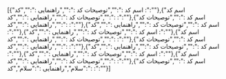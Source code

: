 [{"اسم کد :":"","توصیحات کد :":"","راهنمایی :":"","کد :":""},{"اسم کد :":"","توصیحات کد :":"","راهنمایی :":"","کد :":""},{"اسم کد :":"","توصیحات کد :":"","راهنمایی :":"","کد :":""},{"اسم کد :":"","توصیحات کد :":"","راهنمایی :":"","کد :":""},{"اسم کد :":"","توصیحات کد :":"","راهنمایی :":"","کد :":""},{"اسم کد :":"","توصیحات کد :":"","راهنمایی :":"","کد :":""},{"اسم کد :":"","توصیحات کد :":"","راهنمایی :":"","کد :":""},{"اسم کد :":"","توصیحات کد :":"","راهنمایی :":"","کد :":""},{"اسم کد :":"","توصیحات کد :":"","راهنمایی :":"","کد :":""},{"اسم کد :":"","توصیحات کد :":"","راهنمایی :":"","کد :":""},{"اسم کد :":"","توصیحات کد :":"سلام","راهنمایی :":"سلام","کد :":""}]
